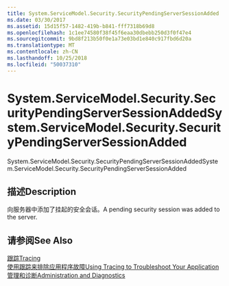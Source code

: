 ```yaml
---
title: System.ServiceModel.Security.SecurityPendingServerSessionAdded
ms.date: 03/30/2017
ms.assetid: 15d15f57-1482-419b-b841-fff7318b69d8
ms.openlocfilehash: 1c1ee74580f38f45f6eaa30dbebb250d3f0f47e4
ms.sourcegitcommit: 9bd8f213b50f0e1a73e03bd1e840c917fbd6d20a
ms.translationtype: MT
ms.contentlocale: zh-CN
ms.lasthandoff: 10/25/2018
ms.locfileid: "50037310"
---
```

# <a name="systemservicemodelsecuritysecuritypendingserversessionadded"></a><span data-ttu-id="81a66-102">System.ServiceModel.Security.SecurityPendingServerSessionAdded</span><span class="sxs-lookup"><span data-stu-id="81a66-102">System.ServiceModel.Security.SecurityPendingServerSessionAdded</span></span>
<span data-ttu-id="81a66-103">System.ServiceModel.Security.SecurityPendingServerSessionAdded</span><span class="sxs-lookup"><span data-stu-id="81a66-103">System.ServiceModel.Security.SecurityPendingServerSessionAdded</span></span>  
  
## <a name="description"></a><span data-ttu-id="81a66-104">描述</span><span class="sxs-lookup"><span data-stu-id="81a66-104">Description</span></span>  
 <span data-ttu-id="81a66-105">向服务器中添加了挂起的安全会话。</span><span class="sxs-lookup"><span data-stu-id="81a66-105">A pending security session was added to the server.</span></span>  
  
## <a name="see-also"></a><span data-ttu-id="81a66-106">请参阅</span><span class="sxs-lookup"><span data-stu-id="81a66-106">See Also</span></span>  
 [<span data-ttu-id="81a66-107">跟踪</span><span class="sxs-lookup"><span data-stu-id="81a66-107">Tracing</span></span>](../../../../../docs/framework/wcf/diagnostics/tracing/index.md)  
 [<span data-ttu-id="81a66-108">使用跟踪来排除应用程序故障</span><span class="sxs-lookup"><span data-stu-id="81a66-108">Using Tracing to Troubleshoot Your Application</span></span>](../../../../../docs/framework/wcf/diagnostics/tracing/using-tracing-to-troubleshoot-your-application.md)  
 [<span data-ttu-id="81a66-109">管理和诊断</span><span class="sxs-lookup"><span data-stu-id="81a66-109">Administration and Diagnostics</span></span>](../../../../../docs/framework/wcf/diagnostics/index.md)
